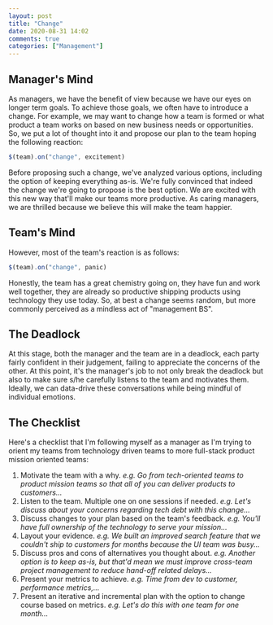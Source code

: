 ```yaml
---
layout: post
title: "Change"
date: 2020-08-31 14:02
comments: true
categories: ["Management"]
---
```


## Manager's Mind

As managers, we have the benefit of view because we have our eyes on  longer term goals. To achieve those goals, we often have to introduce a change. For example, we may want to change how a team is formed or what product a team works on based on new business needs or opportunities. So, we put a lot of thought into it and propose our plan to the team hoping the following reaction:

```javascript
$(team).on("change", excitement)
```

Before proposing such a change, we've analyzed various options, including the option of keeping everything as-is. We're fully convinced that indeed the change we're going to propose is the best option. We are excited with this new way that'll make our teams more productive. As caring managers, we are thrilled because we believe this will make the team happier.

## Team's Mind

However, most of the team's reaction is as follows:

```javascript
$(team).on("change", panic)
```

Honestly, the team has a great chemistry going on, they have fun and work well together, they are already so productive shipping products using technology they use today. So, at best a change seems random, but more commonly perceived as a mindless act of "management BS".

## The Deadlock

At this stage, both the manager and the team are in a deadlock, each party   fairly confident in their judgement, failing to appreciate the concerns of the other. At this point, it's the manager's job to not only break the deadlock but also to make sure s/he carefully listens to the team and motivates them. Ideally, we can data-drive these conversations while being mindful of individual emotions. 

## The Checklist

Here's a checklist that I'm following myself as a manager as I'm trying to orient my teams from technology driven teams to more full-stack product mission oriented teams:

1. Motivate the team with a why. *e.g. Go from tech-oriented teams to product mission teams so that all of you can deliver products to customers...*
2. Listen to the team. Multiple one on one sessions if needed. *e.g. Let's discuss about your concerns regarding tech debt with this change...*
3. Discuss changes to your plan based on the team's feedback. *e.g. You'll have full ownership of the technology to serve your mission...*
3. Layout your evidence. *e.g. We built an improved search feature that we couldn't ship to customers for months because the UI team was busy...*
4. Discuss pros and cons of alternatives you thought about. *e.g. Another option is to keep as-is, but that'd mean we must improve cross-team project management to reduce hand-off related delays...*
4. Present your metrics to achieve. *e.g. Time from dev to customer, performance metrics,...*
5. Present an iterative and incremental plan with the option to change course based on metrics. *e.g. Let's do this with one team for one month...*